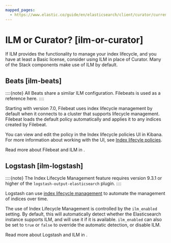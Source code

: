 ```yaml
---
mapped_pages:
  - https://www.elastic.co/guide/en/elasticsearch/client/curator/current/ilm-or-curator.html
---
```


# ILM or Curator? [ilm-or-curator]

If ILM provides the functionality to manage your index lifecycle, and you have at least a Basic license, consider using ILM in place of Curator. Many of the Stack components make use of ILM by default.

## Beats [ilm-beats]

::::{note}
All Beats share a similar ILM configuration. Filebeats is used as a reference here.
::::


Starting with version 7.0, Filebeat uses index lifecycle management by default when it connects to a cluster that supports lifecycle management. Filebeat loads the default policy automatically and applies it to any indices created by Filebeat.

You can view and edit the policy in the Index lifecycle policies UI in Kibana. For more information about working with the UI, see [Index lifecyle policies](docs-content://manage-data/lifecycle/index-lifecycle-management.md).

Read more about Filebeat and ILM in [](beats://reference/filebeat/ilm.md).


## Logstash [ilm-logstash]

::::{note}
The Index Lifecycle Management feature requires version 9.3.1 or higher of the `logstash-output-elasticsearch` plugin.
::::


Logstash can use [index lifecycle management](docs-content://manage-data/lifecycle/index-lifecycle-management.md) to automate the management of indices over time.

The use of Index Lifecycle Management is controlled by the `ilm_enabled` setting. By default, this will automatically detect whether the Elasticsearch instance supports ILM, and will use it if it is available. `ilm_enabled` can also be set to `true` or `false` to override the automatic detection, or disable ILM.

Read more about Logstash and ILM in [](logstash-docs-md://lsr/plugins-outputs-elasticsearch.md#plugins-outputs-elasticsearch-ilm).


